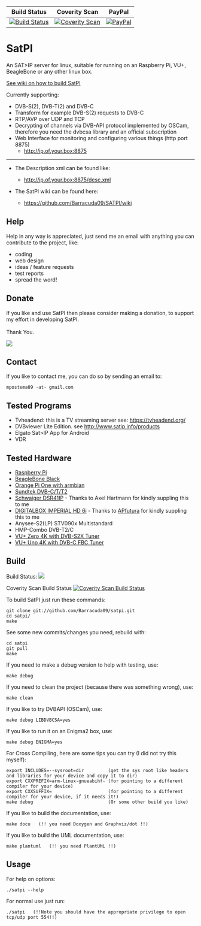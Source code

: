 | Build Status | Coverity Scan | PayPal |
|-------|-------|-------|
| [![Build Status](https://travis-ci.org/Barracuda09/SATPI.svg)](https://travis-ci.org/Barracuda09/SATPI) | [![Coverity Scan](https://scan.coverity.com/projects/4842/badge.svg)](https://scan.coverity.com/projects/4842) | [![PayPal](https://img.shields.io/badge/donate-PayPal-blue.svg)](https://www.paypal.com/cgi-bin/webscr?cmd=_donations&business=H9AX9N7HWSWXE&item_name=SatPI&item_number=SatPI&currency_code=EUR&bn=PP%2dDonationsBF%3abtn_donateCC_LG%2egif%3aNonHosted) |

# SatPI

An SAT>IP server for linux, suitable for running on an Raspberry Pi, VU+, BeagleBone or any other linux box.

<a href="https://github.com/Barracuda09/SATPI/wiki/02.-Build-SatPI">See wiki on how to build SatPI</a>

Currently supporting:
- DVB-S(2), DVB-T(2) and DVB-C
- Transform for example DVB-S(2) requests to DVB-C
- RTP/AVP over UDP and TCP
- Decrypting of channels via DVB-API protocol implemented by OSCam, therefore you need the dvbcsa library and an official subscription
- Web Interface for monitoring and configuring various things (http port 8875)
	- http://ip.of.your.box:8875
-------
- The Description xml can be found like:
	- http://ip.of.your.box:8875/desc.xml

- The SatPI wiki can be found here:
	- https://github.com/Barracuda09/SATPI/wiki

Help
-------
Help in any way is appreciated, just send me an email with anything you can
contribute to the project, like:
- coding
- web design
- ideas / feature requests
- test reports
- spread the word!

Donate
------

If you like and use SatPI then please consider making a donation, to support my effort in
developing SatPI.<br>
<br>
Thank You.

<a href="https://www.paypal.com/cgi-bin/webscr?cmd=_donations&business=H9AX9N7HWSWXE&item_name=SatPI&item_number=SatPI&currency_code=EUR&bn=PP%2dDonationsBF%3abtn_donateCC_LG%2egif%3aNonHosted"><img src="https://www.paypalobjects.com/en_US/NL/i/btn/btn_donateCC_LG.gif"/></a>

Contact
-------
If you like to contact me, you can do so by sending an email to:

    mpostema09 -at- gmail.com

Tested Programs
---------------
- Tvheadend: this is a TV streaming server see: https://tvheadend.org/
- DVBviewer Lite Edition. see http://www.satip.info/products
- Elgato Sat>IP App for Android
- VDR

Tested Hardware
---------------
- <a href="http://www.raspberrypi.org">Raspberry Pi</a>
- <a href="http://www.beagleboard.org">BeagleBone Black</a>
- <a href="http://www.orangepi.org">Orange Pi One with armbian</a>
- <a href="http://www.sundtek.co">Sundtek DVB-C/T/T2</a>
- <a href="http://www.satip.info/sites/satip/files/files/DSR41IP_GB.pdf">Schwaiger DSR41IP</a> - Thanks to Axel Hartmann for kindly suppling this to me
- <a href="https://www.digitalbox.de/de_DE/HD-6i/490-1460-10080/">DIGITALBOX IMPERIAL HD 6i</a> - Thanks to <a href="http://www.apfutura.net/en">APfutura</a> for kindly suppling this to me
- Anysee-S2(LP) STV090x Multistandard
- HMP-Combo DVB-T2/C
- <a href="http://www.vuplus.de">VU+ Zero 4K with DVB-S2X Tuner</a>
- <a href="http://www.vuplus.de/produkt_uno4k.php">VU+ Uno 4K with DVB-C FBC Tuner</a>

Build
-----
Build Status: <a href="https://travis-ci.org/Barracuda09/SATPI"><img src="https://travis-ci.org/Barracuda09/SATPI.svg"/></a>

Coverity Scan Build Status <a href="https://scan.coverity.com/projects/4842">
  <img alt="Coverity Scan Build Status"
       src="https://scan.coverity.com/projects/4842/badge.svg"/></a>

To build SatPI just run these commands:

    git clone git://github.com/Barracuda09/satpi.git
    cd satpi/
    make

See some new commits/changes you need, rebuild with:

    cd satpi
    git pull
    make

If you need to make a debug version to help with testing, use:

    make debug

If you need to clean the project (because there was something wrong), use:

    make clean

If you like to try DVBAPI (OSCam), use:

    make debug LIBDVBCSA=yes

If you like to run it on an Enigma2 box, use:

    make debug ENIGMA=yes

For Cross Compiling, here are some tips you can try (I did not try this myself):

    export INCLUDES=--sysroot=dir         (get the sys root like headers and libraries for your device and copy it to dir)
    export CXXPREFIX=arm-linux-gnueabihf- (for pointing to a different compiler for your device)
    export CXXSUFFIX=                     (for pointing to a different compiler for your device, if it needs it!)
    make debug                            (Or some other build you like)

If you like to build the documentation, use:

    make docu   (!! you need Doxygen and Graphviz/dot !!)

If you like to build the UML documentation, use:

    make plantuml   (!! you need PlantUML !!)

Usage
-----
For help on options:

    ./satpi --help

For normal use just run:

    ./satpi   (!!Note you should have the appropriate privilege to open tcp/udp port 554!!)
